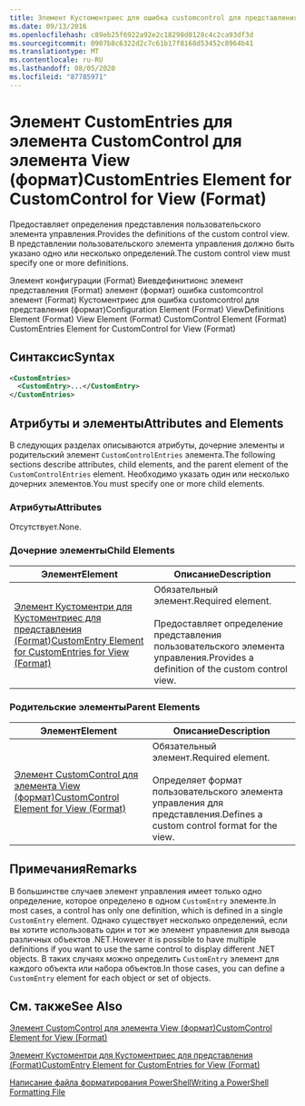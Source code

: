 ```yaml
---
title: Элемент Кустоментриес для ошибка customcontrol для представления (формат) | Документация Майкрософт
ms.date: 09/13/2016
ms.openlocfilehash: c89eb25f6922a92e2c18298d0128c4c2ca93df3d
ms.sourcegitcommit: 0907b8c6322d2c7c61b17f8168d53452c8964b41
ms.translationtype: MT
ms.contentlocale: ru-RU
ms.lasthandoff: 08/05/2020
ms.locfileid: "87785971"
---
```

# <a name="customentries-element-for-customcontrol-for-view-format"></a><span data-ttu-id="fbf74-102">Элемент CustomEntries для элемента CustomControl для элемента View (формат)</span><span class="sxs-lookup"><span data-stu-id="fbf74-102">CustomEntries Element for CustomControl for View (Format)</span></span>

<span data-ttu-id="fbf74-103">Предоставляет определения представления пользовательского элемента управления.</span><span class="sxs-lookup"><span data-stu-id="fbf74-103">Provides the definitions of the custom control view.</span></span> <span data-ttu-id="fbf74-104">В представлении пользовательского элемента управления должно быть указано одно или несколько определений.</span><span class="sxs-lookup"><span data-stu-id="fbf74-104">The custom control view must specify one or more definitions.</span></span>

<span data-ttu-id="fbf74-105">Элемент конфигурации (Format) Виевдефинитионс элемент представления (Format) элемент (формат) ошибка customcontrol элемент (Format) Кустоментриес для ошибка customcontrol для представления (формат)</span><span class="sxs-lookup"><span data-stu-id="fbf74-105">Configuration Element (Format) ViewDefinitions Element (Format) View Element (Format) CustomControl Element (Format) CustomEntries Element for CustomControl for View (Format)</span></span>

## <a name="syntax"></a><span data-ttu-id="fbf74-106">Синтаксис</span><span class="sxs-lookup"><span data-stu-id="fbf74-106">Syntax</span></span>

```xml
<CustomEntries>
  <CustomEntry>...</CustomEntry>
</CustomEntries>
```

## <a name="attributes-and-elements"></a><span data-ttu-id="fbf74-107">Атрибуты и элементы</span><span class="sxs-lookup"><span data-stu-id="fbf74-107">Attributes and Elements</span></span>

<span data-ttu-id="fbf74-108">В следующих разделах описываются атрибуты, дочерние элементы и родительский элемент `CustomControlEntries` элемента.</span><span class="sxs-lookup"><span data-stu-id="fbf74-108">The following sections describe attributes, child elements, and the parent element of the `CustomControlEntries` element.</span></span> <span data-ttu-id="fbf74-109">Необходимо указать один или несколько дочерних элементов.</span><span class="sxs-lookup"><span data-stu-id="fbf74-109">You must specify one or more child elements.</span></span>

### <a name="attributes"></a><span data-ttu-id="fbf74-110">Атрибуты</span><span class="sxs-lookup"><span data-stu-id="fbf74-110">Attributes</span></span>

<span data-ttu-id="fbf74-111">Отсутствует.</span><span class="sxs-lookup"><span data-stu-id="fbf74-111">None.</span></span>

### <a name="child-elements"></a><span data-ttu-id="fbf74-112">Дочерние элементы</span><span class="sxs-lookup"><span data-stu-id="fbf74-112">Child Elements</span></span>

|<span data-ttu-id="fbf74-113">Элемент</span><span class="sxs-lookup"><span data-stu-id="fbf74-113">Element</span></span>|<span data-ttu-id="fbf74-114">Описание</span><span class="sxs-lookup"><span data-stu-id="fbf74-114">Description</span></span>|
|-------------|-----------------|
|[<span data-ttu-id="fbf74-115">Элемент Кустоментри для Кустоментриес для представления (Format)</span><span class="sxs-lookup"><span data-stu-id="fbf74-115">CustomEntry Element for CustomEntries for View (Format)</span></span>](./customentry-element-for-customentries-for-customcontrol-for-view-format.md)|<span data-ttu-id="fbf74-116">Обязательный элемент.</span><span class="sxs-lookup"><span data-stu-id="fbf74-116">Required element.</span></span><br /><br /> <span data-ttu-id="fbf74-117">Предоставляет определение представления пользовательского элемента управления.</span><span class="sxs-lookup"><span data-stu-id="fbf74-117">Provides a definition of the custom control view.</span></span>|

### <a name="parent-elements"></a><span data-ttu-id="fbf74-118">Родительские элементы</span><span class="sxs-lookup"><span data-stu-id="fbf74-118">Parent Elements</span></span>

|<span data-ttu-id="fbf74-119">Элемент</span><span class="sxs-lookup"><span data-stu-id="fbf74-119">Element</span></span>|<span data-ttu-id="fbf74-120">Описание</span><span class="sxs-lookup"><span data-stu-id="fbf74-120">Description</span></span>|
|-------------|-----------------|
|[<span data-ttu-id="fbf74-121">Элемент CustomControl для элемента View (формат)</span><span class="sxs-lookup"><span data-stu-id="fbf74-121">CustomControl Element for View (Format)</span></span>](./customcontrol-element-for-view-format.md)|<span data-ttu-id="fbf74-122">Обязательный элемент.</span><span class="sxs-lookup"><span data-stu-id="fbf74-122">Required element.</span></span><br /><br /> <span data-ttu-id="fbf74-123">Определяет формат пользовательского элемента управления для представления.</span><span class="sxs-lookup"><span data-stu-id="fbf74-123">Defines a custom control format for the view.</span></span>|

## <a name="remarks"></a><span data-ttu-id="fbf74-124">Примечания</span><span class="sxs-lookup"><span data-stu-id="fbf74-124">Remarks</span></span>

<span data-ttu-id="fbf74-125">В большинстве случаев элемент управления имеет только одно определение, которое определено в одном `CustomEntry` элементе.</span><span class="sxs-lookup"><span data-stu-id="fbf74-125">In most cases, a control has only one definition, which is defined in a single `CustomEntry` element.</span></span> <span data-ttu-id="fbf74-126">Однако существует несколько определений, если вы хотите использовать один и тот же элемент управления для вывода различных объектов .NET.</span><span class="sxs-lookup"><span data-stu-id="fbf74-126">However it is possible to have multiple definitions if you want to use the same control to display different .NET objects.</span></span> <span data-ttu-id="fbf74-127">В таких случаях можно определить `CustomEntry` элемент для каждого объекта или набора объектов.</span><span class="sxs-lookup"><span data-stu-id="fbf74-127">In those cases, you can define a `CustomEntry` element for each object or set of objects.</span></span>

## <a name="see-also"></a><span data-ttu-id="fbf74-128">См. также</span><span class="sxs-lookup"><span data-stu-id="fbf74-128">See Also</span></span>

[<span data-ttu-id="fbf74-129">Элемент CustomControl для элемента View (формат)</span><span class="sxs-lookup"><span data-stu-id="fbf74-129">CustomControl Element for View (Format)</span></span>](./customcontrol-element-for-view-format.md)

[<span data-ttu-id="fbf74-130">Элемент Кустоментри для Кустоментриес для представления (Format)</span><span class="sxs-lookup"><span data-stu-id="fbf74-130">CustomEntry Element for CustomEntries for View (Format)</span></span>](./customentry-element-for-customentries-for-customcontrol-for-view-format.md)

[<span data-ttu-id="fbf74-131">Написание файла форматирования PowerShell</span><span class="sxs-lookup"><span data-stu-id="fbf74-131">Writing a PowerShell Formatting File</span></span>](./writing-a-powershell-formatting-file.md)

